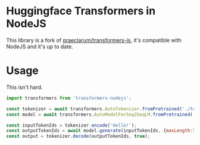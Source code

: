 # Huggingface Transformers in NodeJS

This library is a fork of [praeclarum/transformers-js](https://github.com/praeclarum/transformers-js), it's compatible with NodeJS and it's up to date. 

# Usage

This isn't hard.

```js
import transformers from 'transformers-nodejs';

const tokenizer = await transformers.AutoTokenizer.fromPretrained('./tokenizer.json');
const model = await transformers.AutoModelForSeq2SeqLM.fromPretrained('./model.onnx');

const inputTokenIds = tokenizer.encode('Hello!');
const outputTokenIds = await model.generate(inputTokenIds, {maxLength:54,topK:10});
const output = tokenizer.decode(outputTokenIds, true);
```
